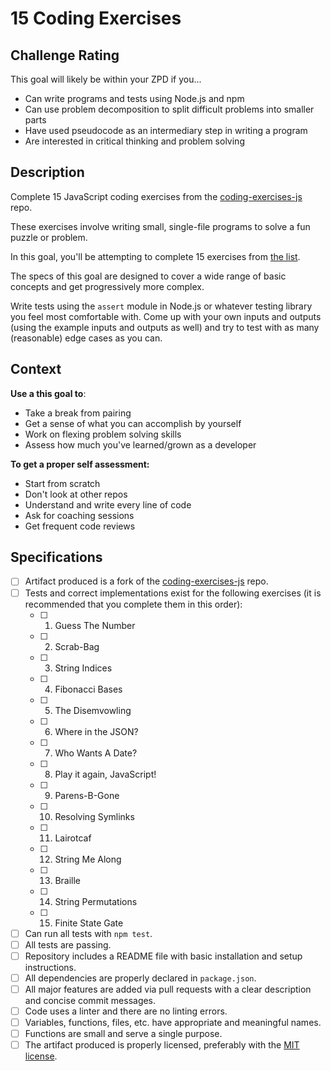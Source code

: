 # 15 Coding Exercises

## Challenge Rating

This goal will likely be within your ZPD if you...

- Can write programs and tests using Node.js and npm
- Can use problem decomposition to split difficult problems into smaller parts
- Have used pseudocode as an intermediary step in writing a program
- Are interested in critical thinking and problem solving

## Description

Complete 15 JavaScript coding exercises from the [coding-exercises-js][coding-exercises-js] repo.

These exercises involve writing small, single-file programs to solve a fun puzzle or problem.

In this goal, you'll be attempting to complete 15 exercises from [the list][readme].

The specs of this goal are designed to cover a wide range of basic concepts and get progressively more complex.

Write tests using the `assert` module in Node.js or whatever testing library you feel most comfortable with. Come up with your own inputs and outputs (using the example inputs and outputs as well) and try to test with as many (reasonable) edge cases as you can.

## Context

**Use a this goal to**:

- Take a break from pairing
- Get a sense of what you can accomplish by yourself
- Work on flexing problem solving skills
- Assess how much you've learned/grown as a developer

**To get a proper self assessment:**

- Start from scratch
- Don't look at other repos
- Understand and write every line of code
- Ask for coaching sessions
- Get frequent code reviews

## Specifications

- [ ] Artifact produced is a fork of the [coding-exercises-js][coding-exercises-js] repo.
- [ ] Tests and correct implementations exist for the following exercises (it is recommended that you complete them in this order):
  - [ ] 1. Guess The Number
  - [ ] 2. Scrab-Bag
  - [ ] 3. String Indices
  - [ ] 4. Fibonacci Bases
  - [ ] 5. The Disemvowling
  - [ ] 6. Where in the JSON?
  - [ ] 7. Who Wants A Date?
  - [ ] 8. Play it again, JavaScript!
  - [ ] 9. Parens-B-Gone
  - [ ] 10. Resolving Symlinks
  - [ ] 11. Lairotcaf
  - [ ] 12. String Me Along
  - [ ] 13. Braille
  - [ ] 14. String Permutations
  - [ ] 15. Finite State Gate
- [ ] Can run all tests with `npm test`.
- [ ] All tests are passing.
- [ ] Repository includes a README file with basic installation and setup instructions.
- [ ] All dependencies are properly declared in `package.json`.
- [ ] All major features are added via pull requests with a clear description and concise commit messages.
- [ ] Code uses a linter and there are no linting errors.
- [ ] Variables, functions, files, etc. have appropriate and meaningful names.
- [ ] Functions are small and serve a single purpose.
- [ ] The artifact produced is properly licensed, preferably with the [MIT license][mit-license].

[mit-license]: https://opensource.org/licenses/MIT
[coding-exercises-js]: https://github.com/GuildCrafts/coding-exercises-js
[readme]: https://github.com/GuildCrafts/coding-exercises-js/blob/master/README.md
